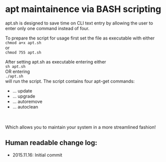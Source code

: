 apt maintainence via BASH scripting
===================
<p>apt.sh is designed to save time on CLI text entry by 
allowing the user to enter only one command instead of 
four.</p>
<p>To prepare the script for usage first set the file as
executable with either
<code>
chmod a+x apt.sh
</code>
or
<code>
chmod 755 apt.sh
</code>
</p>
<p>After setting apt.sh as executable entering either
<code>
sh apt.sh
</code>
OR entering
<code>
./apt.sh
</code>
will run the script. The script contains four apt-get 
commands:<br />
<ul>
<li>... update</li>
<li>... upgrade</li>
<li>... autoremove</li>
<li>... autoclean</li>
</ul><br />
<br />
Which allows you to maintain your system in a more 
streamlined fashion!</p>

<p>
<h2>Human readable change log:</h2>
<ul>
<li>2015.11.16: Initial commit</li>
</ul>
</p>
